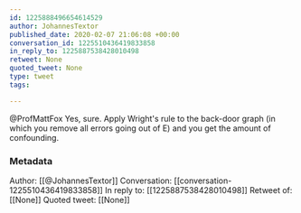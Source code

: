 ```yaml
---
id: 1225888496654614529
author: JohannesTextor
published_date: 2020-02-07 21:06:08 +00:00
conversation_id: 1225510436419833858
in_reply_to: 1225887538428010498
retweet: None
quoted_tweet: None
type: tweet
tags:

---
```


@ProfMattFox Yes, sure. Apply Wright's rule to the back-door graph (in which you remove all errors going out of E) and you get the amount of confounding.

### Metadata

Author: [[@JohannesTextor]]
Conversation: [[conversation-1225510436419833858]]
In reply to: [[1225887538428010498]]
Retweet of: [[None]]
Quoted tweet: [[None]]
